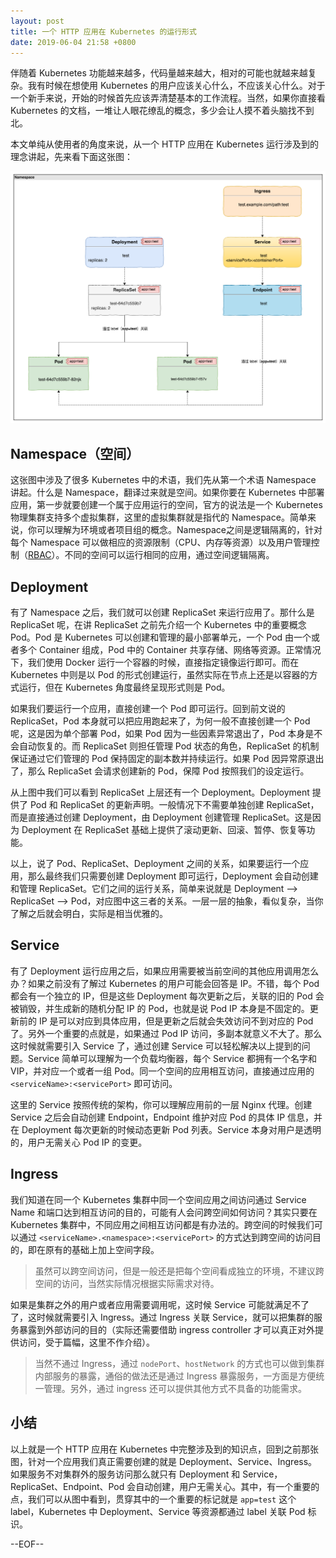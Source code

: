 ```yaml
---
layout: post
title: 一个 HTTP 应用在 Kubernetes 的运行形式
date: 2019-06-04 21:58 +0800
---
```


伴随着 Kubernetes 功能越来越多，代码量越来越大，相对的可能也就越来越复杂。我有时候在想使用 Kubernetes 的用户应该关心什么，不应该关心什么。对于一个新手来说，开始的时候首先应该弄清楚基本的工作流程。当然，如果你直接看 Kubernetes 的文档，一堆让人眼花缭乱的概念，多少会让人摸不着头脑找不到北。

本文单纯从使用者的角度来说，从一个 HTTP 应用在 Kubernetes 运行涉及到的理念讲起，先来看下面这张图：

![](./images/kubernetes-app.png)

## Namespace（空间）

这张图中涉及了很多 Kubernetes 中的术语，我们先从第一个术语 Namespace 讲起。什么是 Namespace，翻译过来就是空间。如果你要在 Kubernetes 中部署应用，第一步就要创建一个属于应用运行的空间，官方的说法是一个 Kubernetes 物理集群支持多个虚拟集群，这里的虚拟集群就是指代的 Namespace。简单来说，你可以理解为环境或者项目组的概念。Namespace之间是逻辑隔离的，针对每个 Namespace 可以做相应的资源限制（CPU、内存等资源）以及用户管理控制（[RBAC](https://kubernetes.io/docs/reference/access-authn-authz/rbac/)）。不同的空间可以运行相同的应用，通过空间逻辑隔离。

## Deployment

有了 Namespace 之后，我们就可以创建 ReplicaSet 来运行应用了。那什么是 ReplicaSet 呢，在讲 ReplicaSet 之前先介绍一个 Kubernetes 中的重要概念 Pod。Pod 是 Kubernetes 可以创建和管理的最小部署单元，一个 Pod 由一个或者多个 Container 组成，Pod 中的 Container 共享存储、网络等资源。正常情况下，我们使用 Docker 运行一个容器的时候，直接指定镜像运行即可。而在 Kubernetes 中则是以 Pod 的形式创建运行，虽然实际在节点上还是以容器的方式运行，但在 Kubernetes 角度最终呈现形式则是 Pod。

如果我们要运行一个应用，直接创建一个 Pod 即可运行。回到前文说的 ReplicaSet，Pod 本身就可以把应用跑起来了，为何一般不直接创建一个 Pod 呢，这是因为单个部署 Pod，如果 Pod 因为一些因素异常退出了，Pod 本身是不会自动恢复的。而 ReplicaSet 则担任管理 Pod 状态的角色，ReplicaSet 的机制保证通过它们管理的 Pod 保持固定的副本数并持续运行。如果 Pod 因异常原退出了，那么 ReplicaSet 会请求创建新的 Pod，保障 Pod 按照我们的设定运行。

从上图中我们可以看到 ReplicaSet 上层还有一个 Deployment。Deployment 提供了 Pod 和 ReplicaSet 的更新声明。一般情况下不需要单独创建 ReplicaSet，而是直接通过创建 Deployment，由 Deployment 创建管理 ReplicaSet。这是因为 Deployment 在 ReplicaSet 基础上提供了滚动更新、回滚、暂停、恢复等功能。

以上，说了 Pod、ReplicaSet、Deployment 之间的关系，如果要运行一个应用，那么最终我们只需要创建 Deployment 即可运行，Deployment 会自动创建和管理 ReplicaSet。它们之间的运行关系，简单来说就是 Deployment --> ReplicaSet --> Pod，对应图中这三者的关系。一层一层的抽象，看似复杂，当你了解之后就会明白，实际是相当优雅的。

## Service

有了 Deployment 运行应用之后，如果应用需要被当前空间的其他应用调用怎么办？如果之前没有了解过 Kubernetes 的用户可能会回答是 IP。不错，每个 Pod 都会有一个独立的 IP，但是这些 Deployment 每次更新之后，关联的旧的 Pod 会被销毁，并生成新的随机分配 IP 的 Pod，也就是说 Pod IP 本身是不固定的。更新前的 IP 是可以对应到具体应用，但是更新之后就会失效访问不到对应的 Pod 了。另外一个重要的点就是，如果通过 Pod IP 访问，多副本就意义不大了。那么这时候就需要引入 Service 了，通过创建 Service 可以轻松解决以上提到的问题。Service 简单可以理解为一个负载均衡器，每个 Service 都拥有一个名字和 VIP，并对应一个或者一组 Pod。同一个空间的应用相互访问，直接通过应用的 `<serviceName>:<servicePort>` 即可访问。

这里的 Service 按照传统的架构，你可以理解应用前的一层 Nginx 代理。创建 Service 之后会自动创建 Endpoint，Endpoint 维护对应 Pod 的具体 IP 信息，并在 Deployment 每次更新的时候动态更新 Pod 列表。Service 本身对用户是透明的，用户无需关心 Pod IP 的变更。

## Ingress

我们知道在同一个 Kubernetes 集群中同一个空间应用之间访问通过 Service Name 和端口达到相互访问的目的，可能有人会问跨空间如何访问？其实只要在 Kubernetes 集群中，不同应用之间相互访问都是有办法的。跨空间的时候我们可以通过 `<serviceName>.<namespace>:<servicePort>` 的方式达到跨空间的访问目的，即在原有的基础上加上空间字段。

> 虽然可以跨空间访问，但是一般还是把每个空间看成独立的环境，不建议跨空间的访问，当然实际情况根据实际需求对待。

如果是集群之外的用户或者应用需要调用呢，这时候 Service 可能就满足不了了，这时候就需要引入 Ingress。通过 Ingress 关联 Service，就可以把集群的服务暴露到外部访问的目的（实际还需要借助 ingress controller 才可以真正对外提供访问，受于篇幅，这里不作介绍）。

> 当然不通过 Ingress，通过 `nodePort`、`hostNetwork` 的方式也可以做到集群内部服务的暴露，通俗的做法还是通过 Ingress 暴露服务，一方面是方便统一管理。另外，通过 ingress 还可以提供其他方式不具备的功能需求。

## 小结

以上就是一个 HTTP 应用在 Kubernetes 中完整涉及到的知识点，回到之前那张图，针对一个应用我们真正需要创建的就是 Deployment、Service、Ingress。如果服务不对集群外的服务访问那么就只有 Deployment 和 Service，ReplicaSet、Endpoint、Pod 会自动创建，用户无需关心。其中，有一个重要的点，我们可以从图中看到，贯穿其中的一个重要的标记就是 `app=test` 这个 label，Kubernetes 中 Deployment、Service 等资源都通过 label 关联 Pod 标识。

--EOF--
